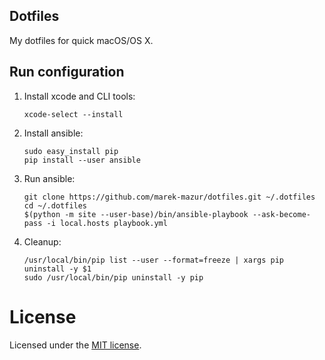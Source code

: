 ## Dotfiles

My dotfiles for quick macOS/OS X.

## Run configuration

1. Install xcode and CLI tools:

    ```
    xcode-select --install
    ```

1. Install ansible:

    ```
    sudo easy_install pip
    pip install --user ansible
    ```

1. Run ansible:

    ```
    git clone https://github.com/marek-mazur/dotfiles.git ~/.dotfiles
    cd ~/.dotfiles
    $(python -m site --user-base)/bin/ansible-playbook --ask-become-pass -i local.hosts playbook.yml
    ```

1. Cleanup:

    ```
    /usr/local/bin/pip list --user --format=freeze | xargs pip uninstall -y $1
    sudo /usr/local/bin/pip uninstall -y pip
    ```

# License

Licensed under the [MIT license](http://opensource.org/licenses/MIT).

